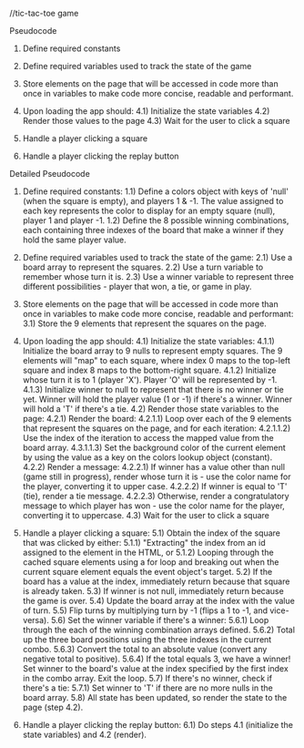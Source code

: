 //tic-tac-toe game

Pseudocode

1. Define required constants

2. Define required variables used to track the state of the game

3. Store elements on the page that will be accessed in code more than once in variables to make code more concise, readable and performant.

4. Upon loading the app should:
   4.1) Initialize the state variables
   4.2) Render those values to the page
   4.3) Wait for the user to click a square

5. Handle a player clicking a square

6. Handle a player clicking the replay button

Detailed Pseudocode

1. Define required constants:
   1.1) Define a colors object with keys of 'null' (when the square is empty), and players 1 & -1. The value assigned to each key represents the color to display for an empty square (null), player 1 and player -1.
   1.2) Define the 8 possible winning combinations, each containing three indexes of the board that make a winner if they hold the same player value.

2. Define required variables used to track the state of the game:
   2.1) Use a board array to represent the squares.
   2.2) Use a turn variable to remember whose turn it is.
   2.3) Use a winner variable to represent three different possibilities - player that won, a tie, or game in play.

3. Store elements on the page that will be accessed in code more than once in variables to make code more concise, readable and performant:
   3.1) Store the 9 elements that represent the squares on the page.

4. Upon loading the app should:
   4.1) Initialize the state variables:
   4.1.1) Initialize the board array to 9 nulls to represent empty squares. The 9 elements will "map" to each square, where index 0 maps to the top-left square and index 8 maps to the bottom-right square.
   4.1.2) Initialize whose turn it is to 1 (player 'X'). Player 'O' will be represented by -1.
   4.1.3) Initialize winner to null to represent that there is no winner or tie yet. Winner will hold the player value (1 or -1) if there's a winner. Winner will hold a 'T' if there's a tie.
   4.2) Render those state variables to the page:
   4.2.1) Render the board:
   4.2.1.1) Loop over each of the 9 elements that represent the squares on the page, and for each iteration:
   4.2.1.1.2) Use the index of the iteration to access the mapped value from the board array.
   4.3.1.1.3) Set the background color of the current element by using the value as a key on the colors lookup object (constant).
   4.2.2) Render a message:
   4.2.2.1) If winner has a value other than null (game still in progress), render whose turn it is - use the color name for the player, converting it to upper case.
   4.2.2.2) If winner is equal to 'T' (tie), render a tie message.
   4.2.2.3) Otherwise, render a congratulatory message to which player has won - use the color name for the player, converting it to uppercase.
   4.3) Wait for the user to click a square

5. Handle a player clicking a square:
   5.1) Obtain the index of the square that was clicked by either:
   5.1.1) "Extracting" the index from an id assigned to the element in the HTML, or
   5.1.2) Looping through the cached square elements using a for loop and breaking out when the current square element equals the event object's target.
   5.2) If the board has a value at the index, immediately return because that square is already taken.
   5.3) If winner is not null, immediately return because the game is over.
   5.4) Update the board array at the index with the value of turn.
   5.5) Flip turns by multiplying turn by -1 (flips a 1 to -1, and vice-versa).
   5.6) Set the winner variable if there's a winner:
   5.6.1) Loop through the each of the winning combination arrays defined.
   5.6.2) Total up the three board positions using the three indexes in the current combo.
   5.6.3) Convert the total to an absolute value (convert any negative total to positive).
   5.6.4) If the total equals 3, we have a winner! Set winner to the board's value at the index specified by the first index in the combo array. Exit the loop.
   5.7) If there's no winner, check if there's a tie:
   5.7.1) Set winner to 'T' if there are no more nulls in the board array.
   5.8) All state has been updated, so render the state to the page (step 4.2).

6. Handle a player clicking the replay button:
   6.1) Do steps 4.1 (initialize the state variables) and 4.2 (render).
